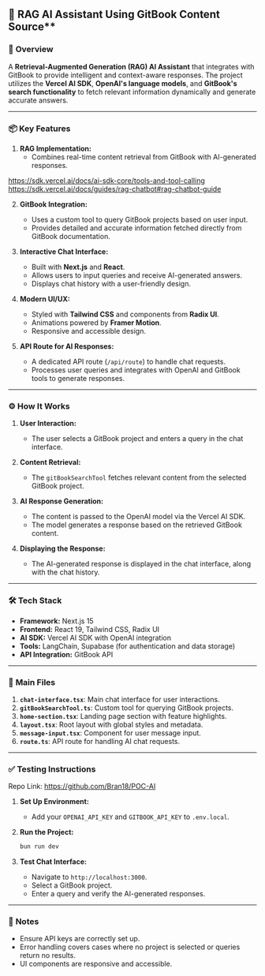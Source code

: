 ## 📝 RAG AI Assistant Using GitBook Content Source**

### 🚀 **Overview**

A **Retrieval-Augmented Generation (RAG) AI Assistant** that integrates with GitBook to provide intelligent and context-aware responses. The project utilizes the **Vercel AI SDK**, **OpenAI's language models**, and **GitBook's search functionality** to fetch relevant information dynamically and generate accurate answers.

---

### 📦 **Key Features**

1. **RAG Implementation:**
   - Combines real-time content retrieval from GitBook with AI-generated responses.

https://sdk.vercel.ai/docs/ai-sdk-core/tools-and-tool-calling
https://sdk.vercel.ai/docs/guides/rag-chatbot#rag-chatbot-guide
   
2. **GitBook Integration:**
   - Uses a custom tool to query GitBook projects based on user input.
   - Provides detailed and accurate information fetched directly from GitBook documentation.

3. **Interactive Chat Interface:**
   - Built with **Next.js** and **React**.
   - Allows users to input queries and receive AI-generated answers.
   - Displays chat history with a user-friendly design.

4. **Modern UI/UX:**
   - Styled with **Tailwind CSS** and components from **Radix UI**.
   - Animations powered by **Framer Motion**.
   - Responsive and accessible design.

5. **API Route for AI Responses:**
   - A dedicated API route (`/api/route`) to handle chat requests.
   - Processes user queries and integrates with OpenAI and GitBook tools to generate responses.

---

### ⚙️ **How It Works**

1. **User Interaction:**
   - The user selects a GitBook project and enters a query in the chat interface.

2. **Content Retrieval:**
   - The `gitBookSearchTool` fetches relevant content from the selected GitBook project.

3. **AI Response Generation:**
   - The content is passed to the OpenAI model via the Vercel AI SDK.
   - The model generates a response based on the retrieved GitBook content.

4. **Displaying the Response:**
   - The AI-generated response is displayed in the chat interface, along with the chat history.

---

### 🛠️ **Tech Stack**

- **Framework:** Next.js 15
- **Frontend:** React 19, Tailwind CSS, Radix UI
- **AI SDK:** Vercel AI SDK with OpenAI integration
- **Tools:** LangChain, Supabase (for authentication and data storage)
- **API Integration:** GitBook API

---

### 📄 **Main Files**

1. **`chat-interface.tsx`**: Main chat interface for user interactions.
2. **`gitBookSearchTool.ts`**: Custom tool for querying GitBook projects.
3. **`home-section.tsx`**: Landing page section with feature highlights.
4. **`layout.tsx`**: Root layout with global styles and metadata.
5. **`message-input.tsx`**: Component for user message input.
6. **`route.ts`**: API route for handling AI chat requests.

---

### ✅ **Testing Instructions**

Repo Link: https://github.com/Bran18/POC-AI

1. **Set Up Environment:**
   - Add your `OPENAI_API_KEY` and `GITBOOK_API_KEY` to `.env.local`.

2. **Run the Project:**
   ```bash
   bun run dev
   ```

3. **Test Chat Interface:**
   - Navigate to `http://localhost:3000`.
   - Select a GitBook project.
   - Enter a query and verify the AI-generated responses.

---

### 📝 **Notes**

- Ensure API keys are correctly set up.
- Error handling covers cases where no project is selected or queries return no results.
- UI components are responsive and accessible.
